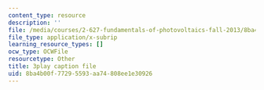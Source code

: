 ```yaml
---
content_type: resource
description: ''
file: /media/courses/2-627-fundamentals-of-photovoltaics-fall-2013/8ba4b00f77295593aa74808ee1e30926_AWU3lTs9KJA.vtt
file_type: application/x-subrip
learning_resource_types: []
ocw_type: OCWFile
resourcetype: Other
title: 3play caption file
uid: 8ba4b00f-7729-5593-aa74-808ee1e30926
---
```

